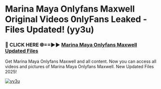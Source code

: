 # Marina Maya Onlyfans Maxwell Original Videos 0nlyFans Leaked - Files Updated! (yy3u)

<h3>🔴 CLICK HERE 🌐==►► <a href="https://tinyurl.com/3hn5wdd3" rel="nofollow">Marina Maya Onlyfans Maxwell Updated Files</a></h3>

Get Marina Maya Onlyfans Maxwell and all content. Now you can access all videos and pictures of Marina Maya Onlyfans Maxwell. New Updated Files 2025!

[![yy3u](https://i.imgur.com/4HnBqBT.gif)](https://tinyurl.com/3hn5wdd3)
